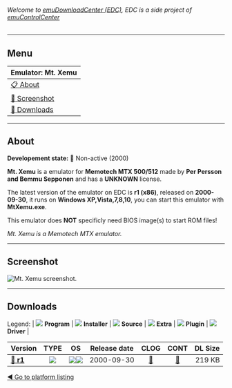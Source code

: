 ###### Welcome to [emuDownloadCenter (EDC)](https://github.com/PhoenixInteractiveNL/emuDownloadCenter/wiki/), EDC is a side project of [emuControlCenter](https://github.com/PhoenixInteractiveNL/emuControlCenter/wiki/)
***
## Menu
| **Emulator: Mt. Xemu** |
|:---------|
| [:clipboard: About](#about) |
| [:sunrise: Screenshot](#screenshot) |
| [:floppy_disk: Downloads](#downloads) |
***
## About
**Developement state:** :red_circle: Non-active (2000)

**Mt. Xemu** is a emulator for **Memotech MTX 500/512** made by **Per Persson and Bemmu Sepponen** and has a **UNKNOWN** license.

The latest version of the emulator on EDC is **r1 (x86)**, released on **2000-09-30**, it runs on **Windows XP,Vista,7,8,10**, you can start this emulator with **MtXemu.exe**.

This emulator does **NOT** specificly need BIOS image(s) to start ROM files!

_Mt. Xemu is a Memotech MTX emulator._
***
## Screenshot
![](https://raw.githubusercontent.com/PhoenixInteractiveNL/emuDownloadCenter/master/hooks/mtxemu/emulator_screen_01.jpg "Mt. Xemu screenshot.")
***
## Downloads
Legend:
| ![](https://raw.githubusercontent.com/wiki/PhoenixInteractiveNL/emuDownloadCenter/images_misc/icon_program_24.png) **Program** | 
![](https://raw.githubusercontent.com/wiki/PhoenixInteractiveNL/emuDownloadCenter/images_misc/icon_installer_24.png) **Installer** | 
![](https://raw.githubusercontent.com/wiki/PhoenixInteractiveNL/emuDownloadCenter/images_misc/icon_source_code_24.png) **Source** | 
![](https://raw.githubusercontent.com/wiki/PhoenixInteractiveNL/emuDownloadCenter/images_misc/icon_extra_24.png) **Extra** | 
![](https://raw.githubusercontent.com/wiki/PhoenixInteractiveNL/emuDownloadCenter/images_misc/icon_plugin_24.png) **Plugin** | 
![](https://raw.githubusercontent.com/wiki/PhoenixInteractiveNL/emuDownloadCenter/images_misc/icon_driver_24.png) **Driver** | 
 
| Version | TYPE | OS | Release date | CLOG | CONT | DL Size |
|:--------|:----:|:--:|:------------:|:----:|:----:|--------:|
| [:floppy_disk: **r1**](https://github.com/PhoenixInteractiveNL/edc-repo0007/raw/master/mtxemu/r1.7z) | ![](https://raw.githubusercontent.com/wiki/PhoenixInteractiveNL/emuDownloadCenter/images_misc/icon_program_24.png) | ![](https://raw.githubusercontent.com/wiki/PhoenixInteractiveNL/emuDownloadCenter/images_misc/logo_windows_24.png)![](https://raw.githubusercontent.com/wiki/PhoenixInteractiveNL/emuDownloadCenter/images_misc/icon_32-bit_24.png) | 2000-09-30 | [:page_facing_up:](https://github.com/PhoenixInteractiveNL/edc-repo0007/blob/master/mtxemu/r1_changelog.txt) | [:mag_right:](https://github.com/PhoenixInteractiveNL/edc-repo0007/blob/master/mtxemu/r1_contents.txt) | 219 KB |

[:arrow_backward: Go to platform listing](https://github.com/PhoenixInteractiveNL/emuDownloadCenter/wiki/EDC-Platform-List)
